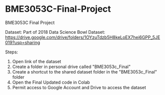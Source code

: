 # BME3053C-Final-Project
BME3053C Final Project

Dataset:
Part of 2018 Data Science Bowl Dataset: https://drive.google.com/drive/folders/1OYzuTdzb5H8keLoEX7hei6GPP_5JE019?usp=sharing

Steps:
1. Open link of the dataset
2. Create a folder in personal drive called "BME3053c_Final"
3. Create a shortcut to the shared dataset folder in the "BME3053c_Final" folder
4. Open the Final Updated code in Colab
5. Permit access to Google Account and Drive to access the dataset
